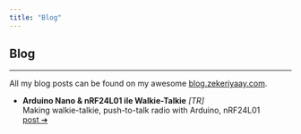 ```yaml
---
title: "Blog"
---
```


## Blog

---

All my blog posts can be found on my awesome [blog.zekeriyaay.com](https://blog.zekeriyaay.com).

- **Arduino Nano & nRF24L01 ile Walkie-Talkie** *[TR]*\
Making walkie-talkie, push-to-talk radio with Arduino, nRF24L01\
[post  &#10132;](https://blog.zekeriyaay.com/arduino-walkie-talkie)
